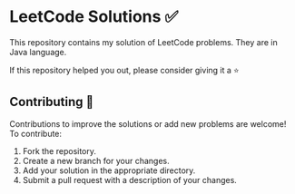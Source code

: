 # LeetCode Solutions ✅

This repository contains my solution of LeetCode problems. They are in Java language.

If this repository helped you out, please consider giving it a ⭐

## Contributing 🌱

Contributions to improve the solutions or add new problems are welcome! To contribute:

1. Fork the repository.
2. Create a new branch for your changes.
3. Add your solution in the appropriate directory.
4. Submit a pull request with a description of your changes.


